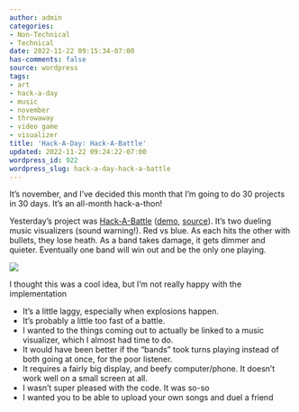 ```yaml
---
author: admin
categories:
- Non-Technical
- Technical
date: 2022-11-22 09:15:34-07:00
has-comments: false
source: wordpress
tags:
- art
- hack-a-day
- music
- november
- throwaway
- video game
- visualizer
title: 'Hack-A-Day: Hack-A-Battle'
updated: 2022-11-22 09:24:22-07:00
wordpress_id: 922
wordpress_slug: hack-a-day-hack-a-battle
---
```

It’s november, and I’ve decided this month that I’m going to do 30 projects in 30 days. It’s an all-month hack-a-thon!

Yesterday’s project was [Hack-A-Battle](https://tilde.za3k.com/hackaday/battle/) ([demo](https://tilde.za3k.com/hackaday/battle/), [source](https://github.com/za3k/day21_battle)). It’s two dueling music visualizers (sound warning!). Red vs blue. As each hits the other with bullets, they lose heath. As a band takes damage, it gets dimmer and quieter. Eventually one band will win out and be the only one playing.

[![](/wp-content/uploads/2022/11/screenshot-18-1024x222.png)](https://tilde.za3k.com/hackaday/battle/)

I thought this was a cool idea, but I’m not really happy with the implementation

-   It’s a little laggy, especially when explosions happen.
-   It’s probably a little too fast of a battle.
-   I wanted to the things coming out to actually be linked to a music visualizer, which I almost had time to do.
-   It would have been better if the “bands” took turns playing instead of both going at once, for the poor listener.
-   It requires a fairly big display, and beefy computer/phone. It doesn’t work well on a small screen at all.
-   I wasn’t super pleased with the code. It was so-so
-   I wanted you to be able to upload your own songs and duel a friend
